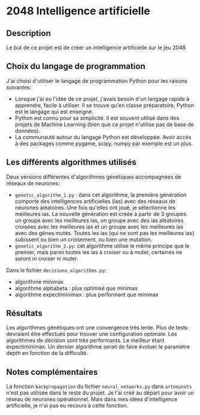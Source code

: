 # 2048 Intelligence artificielle

## Description

Le but de ce projet est de créer un intelligence artificielle sur le jeu 2048

## Choix du langage de programmation

J'ai choisi d'utiliser le langage de programmation Python pour les raisons suivantes:
- Lorsque j'ai eu l'idée de ce projet, j'avais besoin d'un langage rapide à apprendre, facile à utiliser. Il se trouve qu'en classe préparatoire, Python est le langage qui est enseigné. 
- Python est connu pour sa simplicité. Il est souvent utilisé dans des projets de Machine Learning (bien que ce projet n'utilise pas de base de données).
- La communauté autour du langage Python est développée. Avoir accès à des packages comme pygame, scipy, numpy par exemple est un plus.

## Les différents algorithmes utilisés

Deux versions différentes d'algorithmes génétiques accompagnées de réseaux de neurones:

- `genetic_algorithm_1.py` : dans cet algorithme, la première génération comporte des intelligences artificielles (ias) avec des réseaux de neurones aléatoires. Une fois qu'elles ont joué, je sélectionne les meilleures ias. La nouvelle génération est créée à partir de 3 groupes: un groupe avec les meilleures ias, un groupe avec des ias aléatoires croisées avec les meilleures ias et un groupe avec les meilleures ias avec des gênes mutés. Toutes les ias (qui ne sont pas les meilleures ias) subissent ou bien un croisement, ou bien une mutation.
- `genetic_algorithm_2.py`: cet algorithme utilise le même principe que le premier, mais parmi toutes les ias à croiser ou à muter, certaines ne seront ni croiser ni muter.

Dans le fichier `decisions_algorithms.py`:

- algorithme minimax
- algorithme alphabeta : plus optimisé que minimax
- algorithme expectiminimax : plus performant que minimax

## Résultats

Les algorithmes génétiques ont une convergence très lente. Plus de tests devraient être effectués pour trouver une configuration optimale.
Les algorithmes de décision sont très performants. Le meilleur étant expectiminimax. Un dernier algorithme serait de faire évoluer le paramètre depth en fonction de la difficulté.

## Notes complémentaires

La fonction `backpropagation` du fichier `neural_networks.py` dans `artneunets` n'est pas utilisée dans le reste du projet. Je l'ai créé au départ pour avoir un réseau de neurones opérationnel. Mais dans mes idées d'intelligence artificielle, je n'ai pas eu recours à cette fonction.
